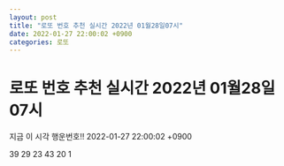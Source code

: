 ```yaml
---
layout: post
title: "로또 번호 추천 실시간 2022년 01월28일07시"
date: 2022-01-27 22:00:02 +0900
categories: 로또
---
```


# 로또 번호 추천 실시간 2022년 01월28일07시

지금 이 시각 행운번호!! 2022-01-27 22:00:02 +0900

 39  29  23  43  20  1 

